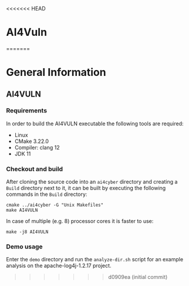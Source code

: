 <<<<<<< HEAD
# AI4Vuln
=======
# General Information
## AI4VULN
### Requirements

In order to build the AI4VULN executable the following tools are 
required:

- Linux
- CMake 3.22.0
- Compiler: clang 12
- JDK 11

### Checkout and build
After cloning the source code into an 
`ai4cyber` directory and creating a `Build` directory next to it, it can be 
built by executing the following commands in the `Build` directory:


    cmake ../ai4cyber -G "Unix Makefiles"
    make AI4VULN

In case of multiple (e.g. 8) processor cores it is faster to use:

    make -j8 AI4VULN

### Demo usage

Enter the `demo` directory and run the `analyze-dir.sh` script for an example analysis on the apache-log4j-1.2.17 project.
>>>>>>> d0909ea (initial commit)
